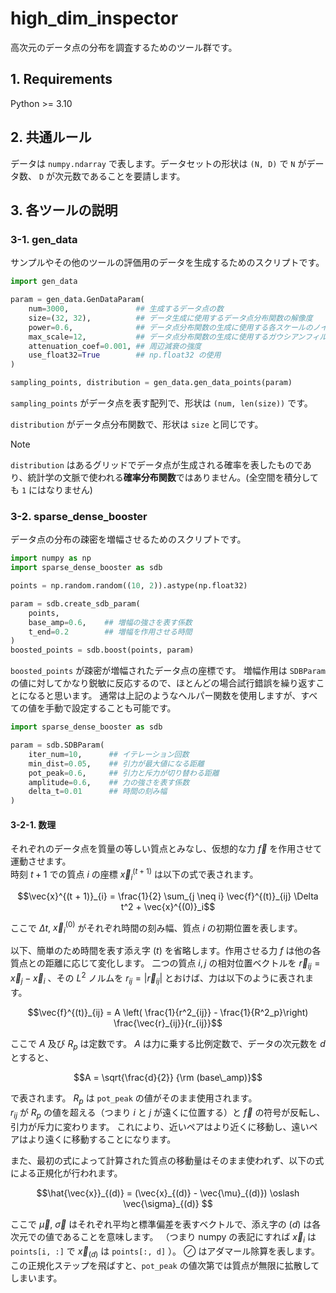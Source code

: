 # high_dim_inspector
高次元のデータ点の分布を調査するためのツール群です。

## 1. Requirements
Python >= 3.10

## 2. 共通ルール
データは `numpy.ndarray` で表します。データセットの形状は `(N, D)` で `N` がデータ数、 `D` が次元数であることを要請します。

## 3. 各ツールの説明
### 3-1. gen_data
サンプルやその他のツールの評価用のデータを生成するためのスクリプトです。

```python
import gen_data

param = gen_data.GenDataParam(
    num=3000,               ## 生成するデータ点の数
    size=(32, 32),          ## データ生成に使用するデータ点分布関数の解像度
    power=0.6,              ## データ点分布関数の生成に使用する各スケールのノイズに乗する指数
    max_scale=12,           ## データ点分布関数の生成に使用するガウシアンフィルタの最大サイズ
    attenuation_coef=0.001, ## 周辺減衰の強度
    use_float32=True        ## np.float32 の使用
)

sampling_points, distribution = gen_data.gen_data_points(param)
```

`sampling_points` がデータ点を表す配列で、形状は `(num, len(size))` です。

`distribution` がデータ点分布関数で、形状は `size` と同じです。
> [!NOTE]
> `distribution` はあるグリッドでデータ点が生成される確率を表したものであり、統計学の文脈で使われる**確率分布関数**ではありません。(全空間を積分しても `1` にはなりません)

### 3-2. sparse_dense_booster
データ点の分布の疎密を増幅させるためのスクリプトです。

```python
import numpy as np
import sparse_dense_booster as sdb

points = np.random.random((10, 2)).astype(np.float32)

param = sdb.create_sdb_param(
    points,
    base_amp=0.6,    ## 増幅の強さを表す係数
    t_end=0.2        ## 増幅を作用させる時間
)
boosted_points = sdb.boost(points, param)
```

`boosted_points` が疎密が増幅されたデータ点の座標です。
増幅作用は `SDBParam` の値に対してかなり鋭敏に反応するので、ほとんどの場合試行錯誤を繰り返すことになると思います。
通常は上記のようなヘルパー関数を使用しますが、すべての値を手動で設定することも可能です。

```python
import sparse_dense_booster as sdb

param = sdb.SDBParam(
    iter_num=10,      ## イテレーション回数
    min_dist=0.05,    ## 引力が最大値になる距離
    pot_peak=0.6,     ## 引力と斥力が切り替わる距離
    amplitude=0.6,    ## 力の強さを表す係数
    delta_t=0.01      ## 時間の刻み幅
)
```

#### 3-2-1. 数理
それぞれのデータ点を質量の等しい質点とみなし、仮想的な力 $\vec{f}$ を作用させて運動させます。  
時刻 $t+1$ での質点 $i$ の座標 $\vec{x}^{(t + 1)}_{i}$ は以下の式で表されます。

```math
\vec{x}^{(t + 1)}_{i} = \frac{1}{2} \sum_{j \neq i} \vec{f}^{(t)}_{ij} \Delta t^2 + \vec{x}^{(0)}_i
```

ここで $\Delta t$, $\vec{x}^{(0)}_i$ がそれぞれ時間の刻み幅、質点 $i$ の初期位置を表します。 

以下、簡単のため時間を表す添え字 $(t)$ を省略します。作用させる力 $f$ は他の各質点との距離に応じて変化します。
二つの質点 $i, j$ の相対位置ベクトルを $\vec{r} _{ij} = \vec{x} _{j} - \vec{x} _{i}$ 、その $L^2$ ノルムを $r _{ij} = |\vec{r} _{ij}|$ とおけば、力は以下のように表されます。

```math
\vec{f}^{(t)}_{ij} = A \left( \frac{1}{r^2_{ij}} - \frac{1}{R^2_p}\right) \frac{\vec{r}_{ij}}{r_{ij}}
```

ここで $A$ 及び $R_p$ は定数です。 $A$ は力に乗する比例定数で、データの次元数を $d$ とすると、

```math
A = \sqrt{\frac{d}{2}} {\rm (base\_amp)}
```

で表されます。 $R_p$ は `pot_peak` の値がそのまま使用されます。  
$r_{ij}$ が $R_p$ の値を超える（つまり $i$ と $j$ が遠くに位置する）と $\vec{f}$ の符号が反転し、引力が斥力に変わります。
これにより、近いペアはより近くに移動し、遠いペアはより遠くに移動することになります。

また、最初の式によって計算された質点の移動量はそのまま使われず、以下の式による正規化が行われます。

```math
\hat{\vec{x}}_{(d)} = (\vec{x}_{(d)} - \vec{\mu}_{(d)}) \oslash \vec{\sigma}_{(d)}  
```

ここで $\vec{\mu}$, $\vec{\sigma}$ はそれぞれ平均と標準偏差を表すベクトルで、添え字の $(d)$ は各次元での値であることを意味します。
（つまり numpy の表記にすれば $\vec{x}_ {i}$ は `points[i, :]` で $\vec{x} _{(d)}$ は `points[:, d]` ）。 $\oslash$ はアダマール除算を表します。  
この正規化ステップを飛ばすと、`pot_peak` の値次第では質点が無限に拡散してしまいます。